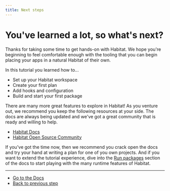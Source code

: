 ```yaml
---
title: Next steps
---
```


# You've learned a lot, so what's next?

Thanks for taking some time to get hands-on with Habitat. We hope you're beginning to feel comfortable enough with
the tooling that you can begin placing your apps in a natural Habitat of their own.

In this tutorial you learned how to...

- Set up your Habitat workspace
- Create your first plan
- Add hooks and configuration
- Build and start your first package

There are many more great features to explore in Habitat! As you venture out, we recommend you keep the following resources at your side. The docs are always being updated and we've got a great community that is ready and willing to help.

- [Habitat Docs](/docs)
- [Habitat Open Source Community](/community)

If you've got the time now, then we recommend you crack open the docs and try your hand at writing a plan for one of you own projects. And if you want to extend the tutorial experience, dive into the [Run packages](/docs/run-packages-overview) section of the docs to start playing with the many runtime features of Habitat.

<hr>
<ul class="main-content--button-nav">
  <li><a href="/docs" class="button cta">Go to the Docs</a></li>
  <li><a href="/tutorials/getting-started-process-build/">Back to previous step</a></li>
</ul>
